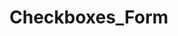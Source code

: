 # Checkboxes_Form

<!--This is a form with checkboxes that returns the value of the checked item.--> 

